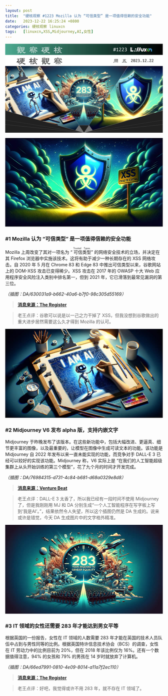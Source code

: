 ```yaml
---
layout: post
title:	"硬核观察 #1223 Mozilla 认为 “可信类型” 是一项值得信赖的安全功能"
date:	2023-12-22 16:25:24 +0800 
categories:	硬核观察 linuxcn 
tags:	[linuxcn,XSS,Midjourney,AI,女性]
---
```



![](/Asserts/Images/album/202312/22/162325lfgmgfi4f00mf5ff.jpg)


![](/Asserts/Images/album/202312/22/162335f8528au52yo25558.png)


### #1 Mozilla 认为 “可信类型” 是一项值得信赖的安全功能


Mozilla 上周改变了其对一项名为 “<ruby> 可信类型 <rt>  Trusted Types </rt></ruby>” 的网络安全技术的立场，并决定在其 Firefox 浏览器中实施该技术。这将有助于减少一种长期存在的 XSS 网络攻击。自 2020 年 5 月在 Chrome 83 和 Edge 83 中推出可信类型以来，谷歌网站上的 DOM-XSS 攻击已变得稀少。XSS 攻击在 2017 年的 OWASP 十大 Web 应用程序安全风险注入类别中排名第一，但到 2021 年，它已滑落到最常见漏洞的第三位。


*（插图：DA/630031a9-b662-40a6-b7f0-98c305d55169）*



> 
> **[消息来源：The Register](https://www.theregister.com/2023/12/21/mozilla_decides_trusted_types_is/)**
> 
> 
> 



> 
> 老王点评：谷歌可以说是以一己之力干掉了 XSS，但我没想到谷歌做出的重大进步居然需要这么久才得到 Mozilla 的认可。
> 
> 
> 


![](/Asserts/Images/album/202312/22/162358r7fdd77504efffu4.png)


### #2 Midjourney V6 发布 alpha 版，支持内嵌文字


Midjourney 于昨晚发布了该版本。在这些新功能中，包括大幅改进、更逼真、细节更丰富的图像，以及最重要的，让模型在图像中生成可读文本的功能。该功能是 Midjourney 自 2022 年发布以来一直未能实现的功能，而竞争对手 DALL-E 3 已经可以较好的实现该功能。Midjourney 称，V6 实际上是 “在我们的人工智能超级集群上从头开始训练的第三个模型”，花了九个月的时间才开发完成。


*（插图：DA/76984315-d731-4c84-b681-d68a0329e8d8）*



> 
> **[消息来源：Venture Beat](https://venturebeat.com/ai/midjourney-v6-is-here-with-in-image-text-and-completely-overhauled-prompting/)**
> 
> 
> 



> 
> 老王点评：DALL-E 3 太香了，所以我已经有一段时间不使用 Midjourney 了，但是我刚刚用 MJ 和 DA 分别生成“一个人工智能程序在写字板上写到‘我是AI’。”，结果依然令人失望，所以这个插图仍然是 DA 生成的。说来或许是错觉，今天 DA 生成图片中的文字格外精准。
> 
> 
> 


![](/Asserts/Images/album/202312/22/162507g68r8dr4cszs8d1e.png)


### #3 IT 领域的女性还需要 283 年才能达到男女平等


根据英国的一份报告，女性在 IT 领域的人数需要 283 年才能在英国的技术人员队伍中占到与男性同等的比例。根据英国特许信息技术协会（BCS）的调查，女性在 IT 劳动力中的比例目前为 20%，但在 2018 年该比例仅为 16%。还有一个数据值得注意，94% 的女孩和 79% 的男孩在 14 岁时就放弃了计算机。


*（插图：DA/66ed7991-0810-4e09-8014-a11a7f2ec110）*



> 
> **[消息来源：The Register](https://www.theregister.com/2023/12/20/gender_gap_it_employment/)**
> 
> 
> 



> 
> 老王点评：好吧，我觉得或许不用 283 年，就不存在 IT 领域了。
> 
> 
>
